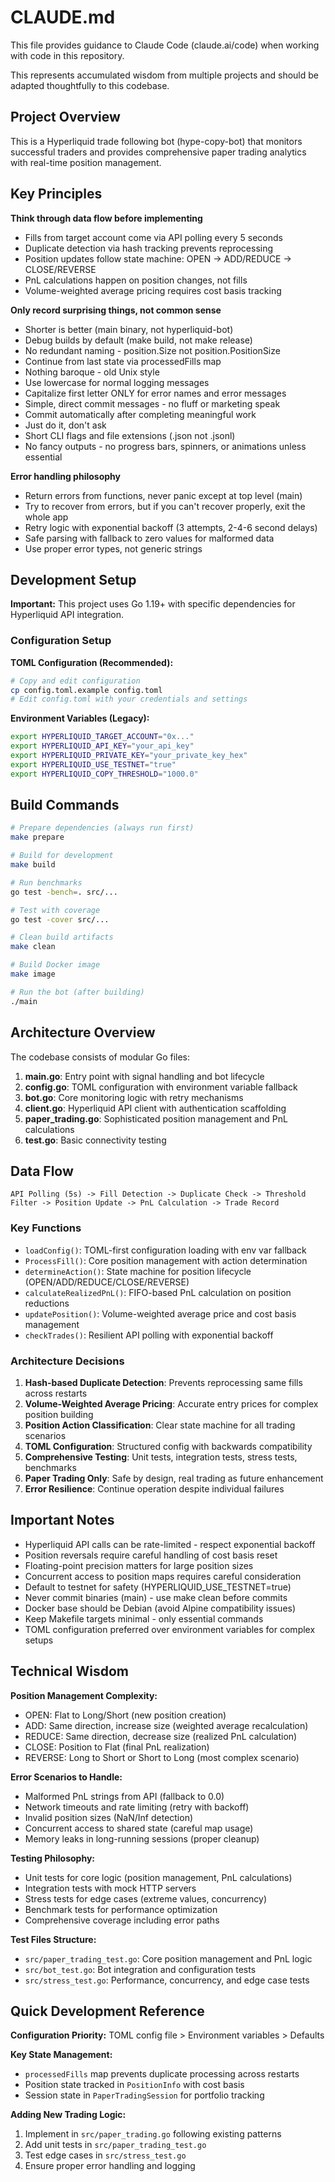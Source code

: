 # CLAUDE.md

This file provides guidance to Claude Code (claude.ai/code) when working with code in this repository.

This represents accumulated wisdom from multiple projects and should be adapted thoughtfully to this codebase.

## Project Overview

This is a Hyperliquid trade following bot (hype-copy-bot) that monitors successful traders and provides comprehensive paper trading analytics with real-time position management.

## Key Principles

**Think through data flow before implementing**

- Fills from target account come via API polling every 5 seconds
- Duplicate detection via hash tracking prevents reprocessing
- Position updates follow state machine: OPEN -> ADD/REDUCE -> CLOSE/REVERSE
- PnL calculations happen on position changes, not fills
- Volume-weighted average pricing requires cost basis tracking

**Only record surprising things, not common sense**

- Shorter is better (main binary, not hyperliquid-bot)
- Debug builds by default (make build, not make release)
- No redundant naming - position.Size not position.PositionSize
- Continue from last state via processedFills map
- Nothing baroque - old Unix style
- Use lowercase for normal logging messages
- Capitalize first letter ONLY for error names and error messages
- Simple, direct commit messages - no fluff or marketing speak
- Commit automatically after completing meaningful work
- Just do it, don't ask
- Short CLI flags and file extensions (.json not .jsonl)
- No fancy outputs - no progress bars, spinners, or animations unless essential

**Error handling philosophy**

- Return errors from functions, never panic except at top level (main)
- Try to recover from errors, but if you can't recover properly, exit the whole app
- Retry logic with exponential backoff (3 attempts, 2-4-6 second delays)
- Safe parsing with fallback to zero values for malformed data
- Use proper error types, not generic strings

## Development Setup

**Important:** This project uses Go 1.19+ with specific dependencies for Hyperliquid API integration.

### Configuration Setup

**TOML Configuration (Recommended):**
```bash
# Copy and edit configuration
cp config.toml.example config.toml
# Edit config.toml with your credentials and settings
```

**Environment Variables (Legacy):**
```bash
export HYPERLIQUID_TARGET_ACCOUNT="0x..."
export HYPERLIQUID_API_KEY="your_api_key"
export HYPERLIQUID_PRIVATE_KEY="your_private_key_hex"
export HYPERLIQUID_USE_TESTNET="true"
export HYPERLIQUID_COPY_THRESHOLD="1000.0"
```

## Build Commands

```bash
# Prepare dependencies (always run first)
make prepare

# Build for development
make build

# Run benchmarks
go test -bench=. src/...

# Test with coverage
go test -cover src/...

# Clean build artifacts
make clean

# Build Docker image
make image

# Run the bot (after building)
./main
```

## Architecture Overview

The codebase consists of modular Go files:

1. **main.go**: Entry point with signal handling and bot lifecycle
2. **config.go**: TOML configuration with environment variable fallback
3. **bot.go**: Core monitoring logic with retry mechanisms
4. **client.go**: Hyperliquid API client with authentication scaffolding
5. **paper_trading.go**: Sophisticated position management and PnL calculations
6. **test.go**: Basic connectivity testing

## Data Flow

```
API Polling (5s) -> Fill Detection -> Duplicate Check -> Threshold Filter -> Position Update -> PnL Calculation -> Trade Record
```

### Key Functions

- `loadConfig()`: TOML-first configuration loading with env var fallback
- `ProcessFill()`: Core position management with action determination
- `determineAction()`: State machine for position lifecycle (OPEN/ADD/REDUCE/CLOSE/REVERSE)
- `calculateRealizedPnL()`: FIFO-based PnL calculation on position reductions
- `updatePosition()`: Volume-weighted average price and cost basis management
- `checkTrades()`: Resilient API polling with exponential backoff

### Architecture Decisions

1. **Hash-based Duplicate Detection**: Prevents reprocessing same fills across restarts
2. **Volume-Weighted Average Pricing**: Accurate entry prices for complex position building
3. **Position Action Classification**: Clear state machine for all trading scenarios
4. **TOML Configuration**: Structured config with backwards compatibility
5. **Comprehensive Testing**: Unit tests, integration tests, stress tests, benchmarks
6. **Paper Trading Only**: Safe by design, real trading as future enhancement
7. **Error Resilience**: Continue operation despite individual failures

## Important Notes

- Hyperliquid API calls can be rate-limited - respect exponential backoff
- Position reversals require careful handling of cost basis reset
- Floating-point precision matters for large position sizes
- Concurrent access to position maps requires careful consideration
- Default to testnet for safety (HYPERLIQUID_USE_TESTNET=true)
- Never commit binaries (main) - use make clean before commits
- Docker base should be Debian (avoid Alpine compatibility issues)
- Keep Makefile targets minimal - only essential commands
- TOML configuration preferred over environment variables for complex setups

## Technical Wisdom

**Position Management Complexity:**
- OPEN: Flat to Long/Short (new position creation)
- ADD: Same direction, increase size (weighted average recalculation)
- REDUCE: Same direction, decrease size (realized PnL calculation)
- CLOSE: Position to Flat (final PnL realization)
- REVERSE: Long to Short or Short to Long (most complex scenario)

**Error Scenarios to Handle:**
- Malformed PnL strings from API (fallback to 0.0)
- Network timeouts and rate limiting (retry with backoff)
- Invalid position sizes (NaN/Inf detection)
- Concurrent access to shared state (careful map usage)
- Memory leaks in long-running sessions (proper cleanup)

**Testing Philosophy:**
- Unit tests for core logic (position management, PnL calculations)
- Integration tests with mock HTTP servers
- Stress tests for edge cases (extreme values, concurrency)
- Benchmark tests for performance optimization
- Comprehensive coverage including error paths

**Test Files Structure:**
- `src/paper_trading_test.go`: Core position management and PnL logic
- `src/bot_test.go`: Bot integration and configuration tests
- `src/stress_test.go`: Performance, concurrency, and edge case tests

## Quick Development Reference

**Configuration Priority:** TOML config file > Environment variables > Defaults

**Key State Management:**
- `processedFills` map prevents duplicate processing across restarts
- Position state tracked in `PositionInfo` with cost basis
- Session state in `PaperTradingSession` for portfolio tracking

**Adding New Trading Logic:**
1. Implement in `src/paper_trading.go` following existing patterns
2. Add unit tests in `src/paper_trading_test.go`
3. Test edge cases in `src/stress_test.go`
4. Ensure proper error handling and logging
